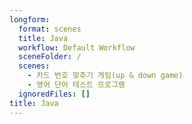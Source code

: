```yaml
---
longform:
  format: scenes
  title: Java
  workflow: Default Workflow
  sceneFolder: /
  scenes:
    - 카드 번호 맞추기 게임(up & down game)
    - 영어 단어 테스트 프로그램
  ignoredFiles: []
title: Java
---
```

